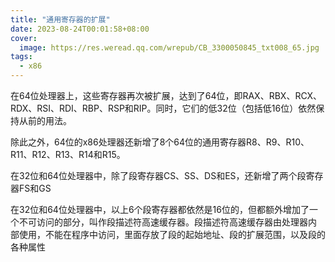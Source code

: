 ```yaml
---
title: "通用寄存器的扩展"
date: 2023-08-24T00:01:58+08:00
cover:
  image: https://res.weread.qq.com/wrepub/CB_3300050845_txt008_65.jpg
tags:
  - x86
---
```


在64位处理器上，这些寄存器再次被扩展，达到了64位，即RAX、RBX、RCX、RDX、RSI、RDI、RBP、RSP和RIP。同时，它们的低32位（包括低16位）依然保
持从前的用法。

除此之外，64位的x86处理器还新增了8个64位的通用寄存器R8、R9、R10、R11、R12、R13、R14和R15。

在32位和64位处理器中，除了段寄存器CS、SS、DS和ES，还新增了两个段寄存器FS和GS

在32位和64位处理器中，以上6个段寄存器都依然是16位的，但都额外增加了一个不可访问的部分，叫作段描述符高速缓存器。段描述符高速缓存器由处理器内
部使用，不能在程序中访问，里面存放了段的起始地址、段的扩展范围，以及段的各种属性
